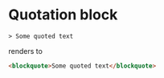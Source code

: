 # Quotation block

```
> Some quoted text
```

renders to

```html
<blockquote>Some quoted text</blockquote>
```
